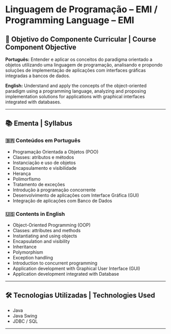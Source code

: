 # Linguagem de Programação – EMI / Programming Language – EMI


## 🎯 Objetivo do Componente Curricular | Course Component Objective
**Português:** Entender e aplicar os conceitos do paradigma orientado a objetos utilizando uma linguagem de programação, analisando e propondo soluções de implementação de aplicações com interfaces gráficas integradas a bancos de dados.  

**English:** Understand and apply the concepts of the object-oriented paradigm using a programming language, analyzing and proposing implementation solutions for applications with graphical interfaces integrated with databases.  

---

## 📚 Ementa | Syllabus

### 🇧🇷 Conteúdos em Português
- Programação Orientada a Objetos (POO)  
- Classes: atributos e métodos  
- Instanciação e uso de objetos  
- Encapsulamento e visibilidade  
- Herança  
- Polimorfismo  
- Tratamento de exceções  
- Introdução à programação concorrente  
- Desenvolvimento de aplicações com Interface Gráfica (GUI)  
- Integração de aplicações com Banco de Dados  

### 🇺🇸 Contents in English
- Object-Oriented Programming (OOP)  
- Classes: attributes and methods  
- Instantiating and using objects  
- Encapsulation and visibility  
- Inheritance  
- Polymorphism  
- Exception handling  
- Introduction to concurrent programming  
- Application development with Graphical User Interface (GUI)  
- Application development integrated with Database  

---

## 🛠️ Tecnologias Utilizadas | Technologies Used
- Java  
- Java Swing  
- JDBC / SQL  

---
